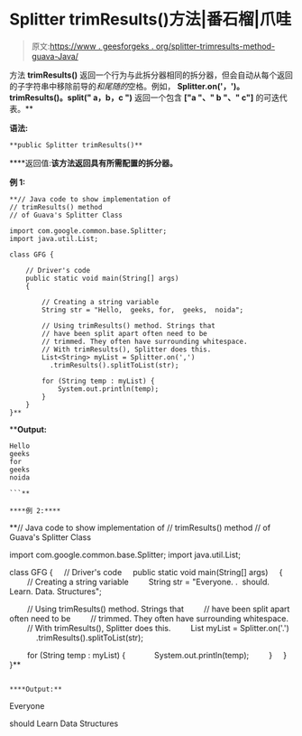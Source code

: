 # Splitter trimResults()方法|番石榴|爪哇

> 原文:[https://www . geesforgeks . org/splitter-trimresults-method-guava-Java/](https://www.geeksforgeeks.org/splitter-trimresults-method-guava-java/)

方法 **trimResults()** 返回一个行为与此拆分器相同的拆分器，但会自动从每个返回的子字符串中移除前导的*和尾随的*空格。例如，
**Splitter.on('，')。trimResults()。split(" a，b，c ")** 返回一个包含 **["a "、" b "、" c"]** 的可迭代表。**

****语法:****

```
**public Splitter trimResults()** 
```

****返回值:**该方法返回具有所需配置的拆分器。**

****例 1:****

```
**// Java code to show implementation of
// trimResults() method
// of Guava's Splitter Class

import com.google.common.base.Splitter;
import java.util.List;

class GFG {

    // Driver's code
    public static void main(String[] args)
    {

        // Creating a string variable
        String str = "Hello,  geeks, for,  geeks,  noida";

        // Using trimResults() method. Strings that
        // have been split apart often need to be
        // trimmed. They often have surrounding whitespace.
        // With trimResults(), Splitter does this.
        List<String> myList = Splitter.on(',')
          .trimResults().splitToList(str);

        for (String temp : myList) {
            System.out.println(temp);
        }
    }
}**
```

****Output:**

```
Hello
geeks
for
geeks
noida

```** 

****例 2:****

```
**// Java code to show implementation of
// trimResults() method
// of Guava's Splitter Class

import com.google.common.base.Splitter;
import java.util.List;

class GFG {
    // Driver's code
    public static void main(String[] args)
    {
        // Creating a string variable
        String str = "Everyone. .  should. Learn. Data. Structures";

        // Using trimResults() method. Strings that
        // have been split apart often need to be
        // trimmed. They often have surrounding whitespace.
        // With trimResults(), Splitter does this.
        List<String> myList = Splitter.on('.')
            .trimResults().splitToList(str);

        for (String temp : myList) {
            System.out.println(temp);
        }
    }
}**
```

****Output:**

```
Everyone

should
Learn
Data
Structures

```**